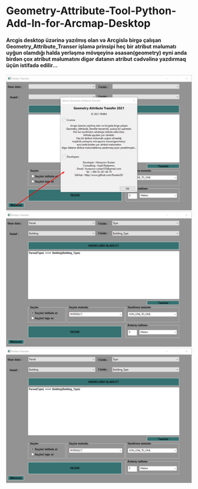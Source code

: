# Geometry-Attribute-Tool-Python-Add-In-for-Arcmap-Desktop
#### Arcgis desktop üzərinə yazılmış olan və Arcgislə birgə çalışan Geometry_Attribute_Transer işləmə prinsipi heç bir atribut məlumatı uyğun olamdığı halda yerləşmə mövqeyinə əsasən(geometry) eyni anda birdən çox atribut məlumatını digər datanın atribut cədvəlinə yazdırmaq üçün istifadə edilir...
![im1](https://github.com/Ruslan281/Geometry-Attribute-Tool-Python-Add-In-for-Arcmap-Desktop/blob/main/image_1.png)
![im2](https://github.com/Ruslan281/Geometry-Attribute-Tool-Python-Add-In-for-Arcmap-Desktop/blob/main/image_2.png)
![im3](https://github.com/Ruslan281/Geometry-Attribute-Tool-Python-Add-In-for-Arcmap-Desktop/blob/main/image_2.png)
